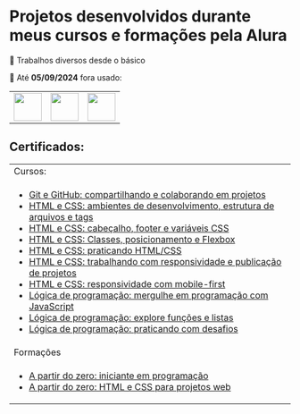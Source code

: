 <h1>Projetos desenvolvidos durante meus cursos e formações pela Alura</h1>

🔨 Trabalhos diversos desde o básico

📆 Até <b>05/09/2024</b> fora usado: 
    <table>
    <tr>
    <td><img height=50 src="https://cdn.jsdelivr.net/gh/devicons/devicon@latest/icons/javascript/javascript-original.svg" /></td> 
    <td><img height=50 src="https://cdn.jsdelivr.net/gh/devicons/devicon@latest/icons/html5/html5-original.svg" /></td>
    <td><img height=50 src="https://cdn.jsdelivr.net/gh/devicons/devicon@latest/icons/css3/css3-original-wordmark.svg" /></td>
    </tr>
    </table>

<h2>Certificados:</h2>
<table>
  <tr>
    <td>Cursos:</td>
  <tr>
    <td>
      <ul>
        <li><a href="https://cursos.alura.com.br/certificate/db31adc7-6944-4289-9aa0-5c7d930cbbf0?lang=pt_BR">Git e GitHub: compartilhando e colaborando em projetos</a></li>
        <li><a href="https://cursos.alura.com.br/certificate/c1bdbf6b-f65c-498b-ba6f-6b54243cd2b8?lang=pt_BR">HTML e CSS: ambientes de desenvolvimento, estrutura de arquivos e tags</a></li>
        <li><a href="https://cursos.alura.com.br/certificate/4a723786-05f6-4345-9aa2-05502fdc3074?lang=pt_BR">HTML e CSS: cabeçalho, footer e variáveis CSS</a></li>
        <li><a href="https://cursos.alura.com.br/certificate/bbccaa1e-6714-4cf9-9231-ca8c77a2d15f?lang=pt_BR">HTML e CSS: Classes, posicionamento e Flexbox</a></li>
        <li><a href="https://cursos.alura.com.br/certificate/bcbb3ea7-14b6-4705-8eda-50e35ca97ee5?lang=pt_BR">HTML e CSS: praticando HTML/CSS</a></li>
        <li><a href="https://cursos.alura.com.br/certificate/7917fa1e-77e3-4f6c-b855-14ca44496378?lang=pt_BR">HTML e CSS: trabalhando com responsividade e publicação de projetos</a></li>
        <li><a href="https://cursos.alura.com.br/certificate/1c97fcb5-0358-4e6f-939f-647fa1dfd02e?lang=pt_BR">HTML e CSS: responsividade com mobile-first</a></li>
        <li><a href="https://cursos.alura.com.br/certificate/e09a2248-af2b-4108-b042-41bb7c5f7662?lang=pt_BR">Lógica de programação: mergulhe em programação com JavaScript</a></li>
        <li><a href="https://cursos.alura.com.br/certificate/2da4bf57-a24e-4ac5-87bd-1da203d27dcb?lang=pt_BR">Lógica de programação: explore funções e listas</a></li>
        <li><a href="https://cursos.alura.com.br/certificate/f787404a-16cc-4dbf-a2c8-3de2234ca6c7?lang=pt_BR">Lógica de programação: praticando com desafios</a></li>
      </ul>
    </td>
  </tr>
  <tr>
    <td>Formações</td>
  </tr>
  <tr>
    <td>
      <ul>
        <li><a href="https://cursos.alura.com.br/degree/certificate/5fb51f2b-accc-4290-a08a-5947187334ae?lang=pt_BR">A partir do zero: iniciante em programação</a></li>
        <li><a href="https://cursos.alura.com.br/degree/certificate/6494865b-82f2-44cc-b5dc-53d8ca16cf63?lang=pt_BR">A partir do zero: HTML e CSS para projetos web</a></li>
      </ul>
    </td>
  </tr>
</table>
